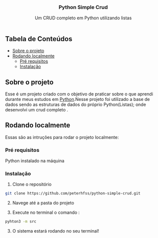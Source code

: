 <br/>
<p align="center">

  <h3 align="center">Python Simple Crud</h3>

  <p align="center">
    Um CRUD completo em Python utilizando listas
    <br/>
    <br/>
</p>


## Tabela de Conteúdos

- [Sobre o projeto](#about-the-project)
- [Rodando localmente](#getting-started)
  - [Pré requisitos](#pre-requisitos)
  - [Instalação](#instalação)




## Sobre o projeto

Esse é um projeto criado com o objetivo de praticar sobre o que aprendi durante meus estudos em [Python](https://www.python.org/).Nesse projeto foi utilizado a base de dados sendo as estruturas de dados do  próprio Python(Listas); onde desenvolvi um crud completo .

## Rodando localmente


Essas são as intruções para rodar o projeto localmente:

### Pré requisitos

Python instalado na máquina

### Instalação

1. Clone o repositório

```sh
git clone https://github.com/peterhfss/python-simple-crud.git
```

2. Navege até a pasta do projeto

3. Execute no terminal o comando : 

```sh
pyhton3 -m src
```

3. O sistema estará rodando no seu terminal!
